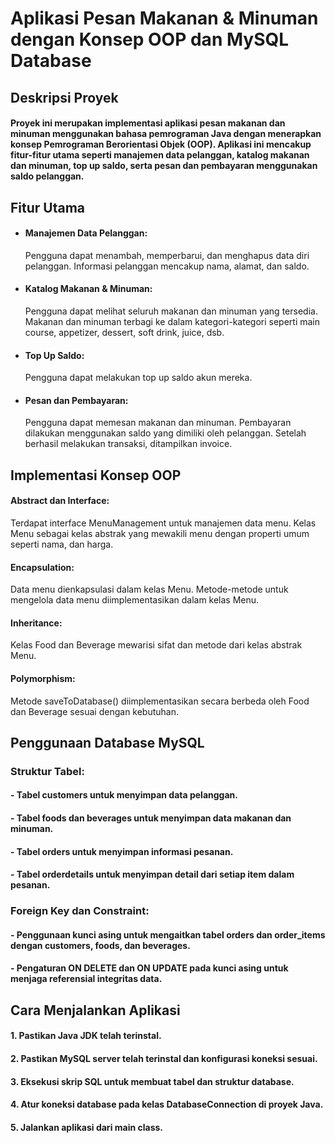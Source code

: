 
# Aplikasi Pesan Makanan & Minuman dengan Konsep OOP dan MySQL Database

## Deskripsi Proyek
#### Proyek ini merupakan implementasi aplikasi pesan makanan dan minuman menggunakan bahasa pemrograman Java dengan menerapkan konsep Pemrograman Berorientasi Objek (OOP). Aplikasi ini mencakup fitur-fitur utama seperti manajemen data pelanggan, katalog makanan dan minuman, top up saldo, serta pesan dan pembayaran menggunakan saldo pelanggan.

## Fitur Utama
- #### Manajemen Data Pelanggan:
  Pengguna dapat menambah, memperbarui, dan menghapus data diri pelanggan.
  Informasi pelanggan mencakup nama, alamat, dan saldo.

- #### Katalog Makanan & Minuman:
  Pengguna dapat melihat seluruh makanan dan minuman yang tersedia.
  Makanan dan minuman terbagi ke dalam kategori-kategori seperti main course, appetizer, dessert, soft drink, juice, dsb.
- #### Top Up Saldo:
  Pengguna dapat melakukan top up saldo akun mereka.
- #### Pesan dan Pembayaran:
  Pengguna dapat memesan makanan dan minuman.
  Pembayaran dilakukan menggunakan saldo yang dimiliki oleh pelanggan.
  Setelah berhasil melakukan transaksi, ditampilkan invoice.
  
## Implementasi Konsep OOP
#### Abstract dan Interface:
Terdapat interface MenuManagement untuk manajemen data menu.
Kelas Menu sebagai kelas abstrak yang mewakili menu dengan properti umum seperti nama, dan harga.

#### Encapsulation:
Data menu dienkapsulasi dalam kelas Menu.
Metode-metode untuk mengelola data menu diimplementasikan dalam kelas Menu.

#### Inheritance:
Kelas Food dan Beverage mewarisi sifat dan metode dari kelas abstrak Menu.

#### Polymorphism:
Metode saveToDatabase() diimplementasikan secara berbeda oleh Food dan Beverage sesuai dengan kebutuhan.

## Penggunaan Database MySQL
### Struktur Tabel:
#### - Tabel customers untuk menyimpan data pelanggan.
#### - Tabel foods dan beverages untuk menyimpan data makanan dan minuman.
#### - Tabel orders untuk menyimpan informasi pesanan.
#### - Tabel orderdetails untuk menyimpan detail dari setiap item dalam pesanan.

### Foreign Key dan Constraint:
#### - Penggunaan kunci asing untuk mengaitkan tabel orders dan order_items dengan customers, foods, dan beverages.
#### - Pengaturan ON DELETE dan ON UPDATE pada kunci asing untuk menjaga referensial integritas data.

## Cara Menjalankan Aplikasi
#### 1. Pastikan Java JDK telah terinstal.
#### 2. Pastikan MySQL server telah terinstal dan konfigurasi koneksi sesuai.
#### 3. Eksekusi skrip SQL untuk membuat tabel dan struktur database.
#### 4. Atur koneksi database pada kelas DatabaseConnection di proyek Java.
#### 5. Jalankan aplikasi dari main class.
